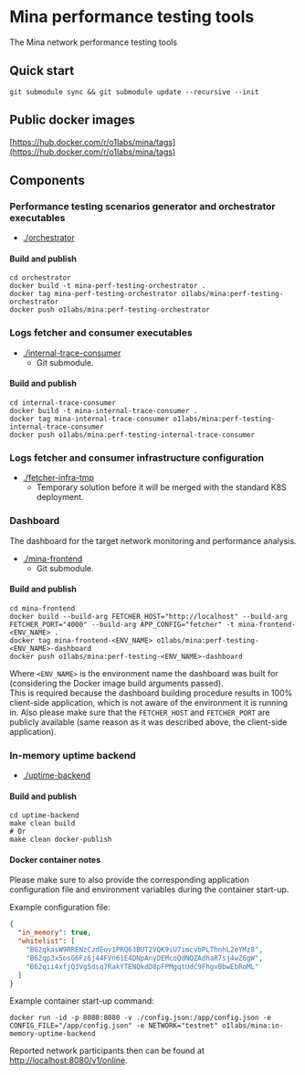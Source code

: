 # Mina performance testing tools

The Mina network performance testing tools

## Quick start

```shell
git submodule sync && git submodule update --recursive --init
```

## Public docker images

[https://hub.docker.com/r/o1labs/mina/tags](https://hub.docker.com/r/o1labs/mina/tags)

## Components

### Performance testing scenarios generator and orchestrator executables

- [./orchestrator](./orchestrator)

#### Build and publish

```shell
cd orchestrator
docker build -t mina-perf-testing-orchestrator .
docker tag mina-perf-testing-orchestrator o1labs/mina:perf-testing-orchestrator
docker push o1labs/mina:perf-testing-orchestrator
```

### Logs fetcher and consumer executables

- [./internal-trace-consumer](./internal-trace-consumer)
  - Git submodule.

#### Build and publish

```shell
cd internal-trace-consumer
docker build -t mina-internal-trace-consumer .
docker tag mina-internal-trace-consumer o1labs/mina:perf-testing-internal-trace-consumer
docker push o1labs/mina:perf-testing-internal-trace-consumer
```

### Logs fetcher and consumer infrastructure configuration

- [./fetcher-infra-tmp](./fetcher-infra-tmp)
  - Temporary solution before it will be merged with the standard K8S deployment.

### Dashboard

The dashboard for the target network monitoring and performance analysis.

- [./mina-frontend](./mina-frontend)
  - Git submodule.

#### Build and publish

```shell
cd mina-frontend
docker build --build-arg FETCHER_HOST="http://localhost" --build-arg FETCHER_PORT="4000" --build-arg APP_CONFIG="fetcher" -t mina-frontend-<ENV_NAME> .
docker tag mina-frontend-<ENV_NAME> o1labs/mina:perf-testing-<ENV_NAME>-dashboard
docker push o1labs/mina:perf-testing-<ENV_NAME>-dashboard
```

Where `<ENV_NAME>` is the environment name the dashboard was built for (considering the Docker image build arguments passed).  
This is required because the dashboard building procedure results in 100% client-side application, which is not aware of the environment it is running in.
Also please make sure that the `FETCHER_HOST` and `FETCHER_PORT` are publicly available (same reason as it was described above, the client-side application).

### In-memory uptime backend

- [./uptime-backend](./uptime-backend)

#### Build and publish

```shell
cd uptime-backend
make clean build
# Or
make clean docker-publish
```

#### Docker container notes

Please make sure to also provide the corresponding application configuration file and environment variables during the container start-up.

Example configuration file:

```json
{
  "in_memory": true,
  "whitelist": [
    "B62qkasW9RRENzCzdEov1PRQ63BUT2VQK9iU7imcvbPLThnhL2eYMz8",
    "B62qp3x5osG6Fz6j44FVn61E4DNpAnyDEMcoQdNQZAdhaR7sj4wZ6gW",
    "B62qii4xfjQ3Vg5dsq7RakYTENQkdD8pFPMgqtUdC9FhgvBbwEbRoML"
  ]
}
```

Example container start-up command:

```shell
docker run -id -p 8080:8080 -v ./config.json:/app/config.json -e CONFIG_FILE="/app/config.json" -e NETWORK="testnet" o1labs/mina:in-memory-uptime-backend
```

Reported network participants then can be found at [http://localhost:8080/v1/online](http://localhost:8080/v1/online).
